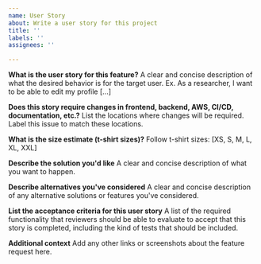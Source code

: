 ```yaml
---
name: User Story
about: Write a user story for this project
title: ''
labels: ''
assignees: ''

---
```


**What is the user story for this feature?**
A clear and concise description of what the desired behavior is for the target user. Ex. As a researcher, I want to be able to edit my profile [...]

**Does this story require changes in frontend, backend, AWS, CI/CD, documentation, etc.?**
List the locations where changes will be required. Label this issue to match these locations.

**What is the size estimate (t-shirt sizes)?**
Follow t-shirt sizes: [XS, S, M, L, XL, XXL]

**Describe the solution you'd like**
A clear and concise description of what you want to happen.

**Describe alternatives you've considered**
A clear and concise description of any alternative solutions or features you've considered.

**List the acceptance criteria for this user story**
A list of the required functionality that reviewers should be able to evaluate to accept that this story is completed, including the kind of tests that should be included.

**Additional context**
Add any other links or screenshots about the feature request here.
